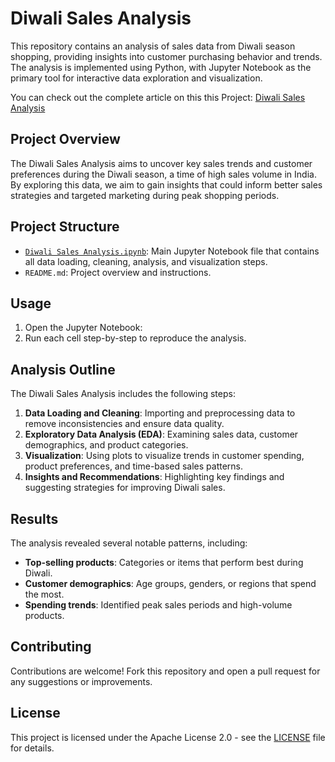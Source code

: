 # Diwali Sales Analysis
This repository contains an analysis of sales data from Diwali season shopping, providing insights into customer purchasing behavior and trends. The analysis is implemented using Python, with Jupyter Notebook as the primary tool for interactive data exploration and visualization.

You can check out the complete article on this this Project: [Diwali Sales Analysis](https://nsworldinfo.medium.com/diwali-sales-analysis-b224a4eeaf7d)

## Project Overview
The Diwali Sales Analysis aims to uncover key sales trends and customer preferences during the Diwali season, a time of high sales volume in India. By exploring this data, we aim to gain insights that could inform better sales strategies and targeted marketing during peak shopping periods.

## Project Structure
- [`Diwali Sales Analysis.ipynb`](https://github.com/nibeditans/Diwali-Sales-Analysis/blob/main/Diwali%20Sales%20Analysis.ipynb): Main Jupyter Notebook file that contains all data loading, cleaning, analysis, and visualization steps.
- `README.md`: Project overview and instructions.

## Usage
1. Open the Jupyter Notebook:
2. Run each cell step-by-step to reproduce the analysis.

## Analysis Outline
The Diwali Sales Analysis includes the following steps:
1. **Data Loading and Cleaning**: Importing and preprocessing data to remove inconsistencies and ensure data quality.
2. **Exploratory Data Analysis (EDA)**: Examining sales data, customer demographics, and product categories.
3. **Visualization**: Using plots to visualize trends in customer spending, product preferences, and time-based sales patterns.
4. **Insights and Recommendations**: Highlighting key findings and suggesting strategies for improving Diwali sales.

## Results
The analysis revealed several notable patterns, including:
- **Top-selling products**: Categories or items that perform best during Diwali.
- **Customer demographics**: Age groups, genders, or regions that spend the most.
- **Spending trends**: Identified peak sales periods and high-volume products.

## Contributing
Contributions are welcome! Fork this repository and open a pull request for any suggestions or improvements.

## License
This project is licensed under the Apache License 2.0 - see the [LICENSE](https://github.com/nibeditans/Diwali-Sales-Analysis/blob/main/LICENSE) file for details.
